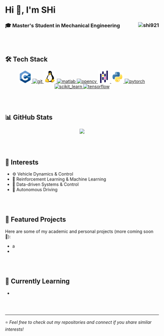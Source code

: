 <h1 align="left">Hi 👋, I'm SHi</h1>
<h3 align="left">🎓 Master's Student in Mechanical Engineering
  <img align= "right" src="https://komarev.com/ghpvc/?username=shi921&label=Profile%20views&color=0e75b6&style=flat" alt="shi921" /> 
</h3>

<p align="left">
</p>

</br>
</br>



## 🛠️ Tech Stack
<p align="center"> 
  
  <a href="https://www.w3schools.com/cpp/" target="_blank" rel="noreferrer"> 
    <img src="https://raw.githubusercontent.com/devicons/devicon/master/icons/cplusplus/cplusplus-original.svg" alt="cplusplus" width="40" height="40"/> 
  </a> 
  
  <a href="https://git-scm.com/" target="_blank" rel="noreferrer"> 
      <img src="https://www.vectorlogo.zone/logos/git-scm/git-scm-icon.svg" alt="git" width="40" height="40"/> 
  </a> 
  
  <a href="https://www.linux.org/" target="_blank" rel="noreferrer"> 
    <img src="https://raw.githubusercontent.com/devicons/devicon/master/icons/linux/linux-original.svg" alt="linux" width="40" height="40"/> 
  </a>
  
   <a href="https://www.mathworks.com/" target="_blank" rel="noreferrer"> 
     <img src="https://upload.wikimedia.org/wikipedia/commons/2/21/Matlab_Logo.png" alt="matlab" width="40" height="40"/> 
  </a> 
  
  <a href="https://opencv.org/" target="_blank" rel="noreferrer"> 
    <img src="https://www.vectorlogo.zone/logos/opencv/opencv-icon.svg" alt="opencv" width="40" height="40"/> 
  </a> 
  
  <a href="https://pandas.pydata.org/" target="_blank" rel="noreferrer"> 
    <img src="https://raw.githubusercontent.com/devicons/devicon/2ae2a900d2f041da66e950e4d48052658d850630/icons/pandas/pandas-original.svg" alt="pandas" width="40" height="40"/> 
  </a> 
  
  <a href="https://www.python.org" target="_blank" rel="noreferrer"> 
    <img src="https://raw.githubusercontent.com/devicons/devicon/master/icons/python/python-original.svg" alt="python" width="40" height="40"/> 
  </a> 
  
  <a href="https://pytorch.org/" target="_blank" rel="noreferrer"> 
    <img src="https://www.vectorlogo.zone/logos/pytorch/pytorch-icon.svg" alt="pytorch" width="40" height="40"/> 
  </a> 
  
  <a href="https://scikit-learn.org/" target="_blank" rel="noreferrer"> 
    <img src="https://upload.wikimedia.org/wikipedia/commons/0/05/Scikit_learn_logo_small.svg" alt="scikit_learn" width="40" height="40"/> 
  </a> 
  
  <a href="https://www.tensorflow.org" target="_blank" rel="noreferrer"> 
    <img src="https://www.vectorlogo.zone/logos/tensorflow/tensorflow-icon.svg" alt="tensorflow" width="40" height="40"/> 
  </a> 
</p>

</br>
</br>

## 📊 GitHub Stats
<p align="center">
  <img width="400" src="https://github-readme-stats.vercel.app/api?username=shi921&show_icons=true&theme=tokyonight" />
</p>

</br>
</br>

## 🔧 Interests
- ⚙️ Vehicle Dynamics & Control  
- 🤖 Reinforcement Learning & Machine Learning  
- 🧠 Data-driven Systems & Control  
- 🚗 Autonomous Driving

</br>
</br>

## 📌 Featured Projects
Here are some of my academic and personal projects (more coming soon 🚀):
- a
- 

</br>
</br>


## 🌱 Currently Learning
- 


</br>
</br>


---

⭐️ *Feel free to check out my repositories and connect if you share similar interests!*
